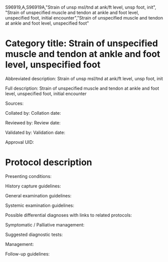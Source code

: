 S96919,A,S96919A,"Strain of unsp msl/tnd at ank/ft level, unsp foot, init", "Strain of unspecified muscle and tendon at ankle and foot level, unspecified foot, initial encounter","Strain of unspecified muscle and tendon at ankle and foot level, unspecified foot"
# Category title: Strain of unspecified muscle and tendon at ankle and foot level, unspecified foot

Abbreviated description: Strain of unsp msl/tnd at ank/ft level, unsp foot, init

Full description: Strain of unspecified muscle and tendon at ankle and foot level, unspecified foot, initial encounter

Sources:

Collated by:
Collation date:

Reviewed by:
Review date:

Validated by:
Validation date:

Approval UID:

# Protocol description

Presenting conditions:

History capture guidelines:

General examination guidelines:

Systemic examination guidelines:

Possible differential diagnoses with links to related protocols:

Symptomatic / Palliative management:

Suggested diagnostic tests:

Management:

Follow-up guidelines:
